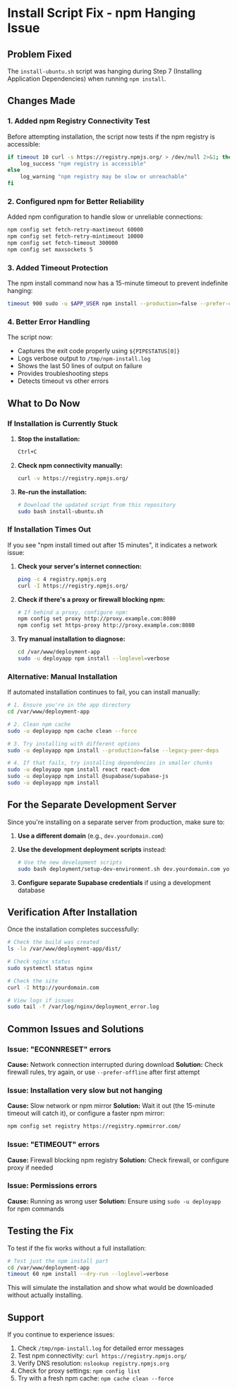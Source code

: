 # Install Script Fix - npm Hanging Issue

## Problem Fixed

The `install-ubuntu.sh` script was hanging during Step 7 (Installing Application Dependencies) when running `npm install`.

## Changes Made

### 1. Added npm Registry Connectivity Test
Before attempting installation, the script now tests if the npm registry is accessible:
```bash
if timeout 10 curl -s https://registry.npmjs.org/ > /dev/null 2>&1; then
    log_success "npm registry is accessible"
else
    log_warning "npm registry may be slow or unreachable"
fi
```

### 2. Configured npm for Better Reliability
Added npm configuration to handle slow or unreliable connections:
```bash
npm config set fetch-retry-maxtimeout 60000
npm config set fetch-retry-mintimeout 10000
npm config set fetch-timeout 300000
npm config set maxsockets 5
```

### 3. Added Timeout Protection
The npm install command now has a 15-minute timeout to prevent indefinite hanging:
```bash
timeout 900 sudo -u $APP_USER npm install --production=false --prefer-offline --no-audit --loglevel=verbose 2>&1 | tee /tmp/npm-install.log
```

### 4. Better Error Handling
The script now:
- Captures the exit code properly using `${PIPESTATUS[0]}`
- Logs verbose output to `/tmp/npm-install.log`
- Shows the last 50 lines of output on failure
- Provides troubleshooting steps
- Detects timeout vs other errors

## What to Do Now

### If Installation is Currently Stuck

1. **Stop the installation:**
   ```bash
   Ctrl+C
   ```

2. **Check npm connectivity manually:**
   ```bash
   curl -v https://registry.npmjs.org/
   ```

3. **Re-run the installation:**
   ```bash
   # Download the updated script from this repository
   sudo bash install-ubuntu.sh
   ```

### If Installation Times Out

If you see "npm install timed out after 15 minutes", it indicates a network issue:

1. **Check your server's internet connection:**
   ```bash
   ping -c 4 registry.npmjs.org
   curl -I https://registry.npmjs.org/
   ```

2. **Check if there's a proxy or firewall blocking npm:**
   ```bash
   # If behind a proxy, configure npm:
   npm config set proxy http://proxy.example.com:8080
   npm config set https-proxy http://proxy.example.com:8080
   ```

3. **Try manual installation to diagnose:**
   ```bash
   cd /var/www/deployment-app
   sudo -u deployapp npm install --loglevel=verbose
   ```

### Alternative: Manual Installation

If automated installation continues to fail, you can install manually:

```bash
# 1. Ensure you're in the app directory
cd /var/www/deployment-app

# 2. Clean npm cache
sudo -u deployapp npm cache clean --force

# 3. Try installing with different options
sudo -u deployapp npm install --production=false --legacy-peer-deps

# 4. If that fails, try installing dependencies in smaller chunks
sudo -u deployapp npm install react react-dom
sudo -u deployapp npm install @supabase/supabase-js
sudo -u deployapp npm install
```

## For the Separate Development Server

Since you're installing on a separate server from production, make sure to:

1. **Use a different domain** (e.g., `dev.yourdomain.com`)

2. **Use the development deployment scripts** instead:
   ```bash
   # Use the new development scripts
   sudo bash deployment/setup-dev-environment.sh dev.yourdomain.com yourdomain.com
   ```

3. **Configure separate Supabase credentials** if using a development database

## Verification After Installation

Once the installation completes successfully:

```bash
# Check the build was created
ls -la /var/www/deployment-app/dist/

# Check nginx status
sudo systemctl status nginx

# Check the site
curl -I http://yourdomain.com

# View logs if issues
sudo tail -f /var/log/nginx/deployment_error.log
```

## Common Issues and Solutions

### Issue: "ECONNRESET" errors
**Cause:** Network connection interrupted during download
**Solution:** Check firewall rules, try again, or use `--prefer-offline` after first attempt

### Issue: Installation very slow but not hanging
**Cause:** Slow network or npm mirror
**Solution:** Wait it out (the 15-minute timeout will catch it), or configure a faster npm mirror:
```bash
npm config set registry https://registry.npmmirror.com/
```

### Issue: "ETIMEOUT" errors
**Cause:** Firewall blocking npm registry
**Solution:** Check firewall, or configure proxy if needed

### Issue: Permissions errors
**Cause:** Running as wrong user
**Solution:** Ensure using `sudo -u deployapp` for npm commands

## Testing the Fix

To test if the fix works without a full installation:

```bash
# Test just the npm install part
cd /var/www/deployment-app
timeout 60 npm install --dry-run --loglevel=verbose
```

This will simulate the installation and show what would be downloaded without actually installing.

## Support

If you continue to experience issues:

1. Check `/tmp/npm-install.log` for detailed error messages
2. Test npm connectivity: `curl https://registry.npmjs.org/`
3. Verify DNS resolution: `nslookup registry.npmjs.org`
4. Check for proxy settings: `npm config list`
5. Try with a fresh npm cache: `npm cache clean --force`
